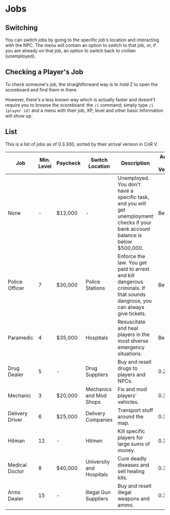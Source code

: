 # Jobs

## Switching
You can switch jobs by going to the specific job's location and interacting with the NPC. The menu will contain an option to switch to that job, or, if you are already on that job, an option to switch back to civilian (unemployed).

## Checking a Player's Job
To check someone's job, the straightforward way is to hold Z to open the scoreboard and find them in there.

However, there's a less known way which is actually faster and doesnt't require you to browse the scoreboard: the `/i` command; simply type `/i [player id]` and a menu with their job, XP, level and other basic information will show up.

## List
This is a list of jobs as of 0.3.300, sorted by their arrival version in CnR V.

| Job             | Min. Level | Paycheck | Switch Location          | Description | Added in Version |
| ---             | ---        | ---      | ---                      | --- | --- |
| None            | -          | $12,000  | -                        | Unemployed. You don't have a specific task, and you will get unemployment checks if your bank account balance is below $500,000. | Beta |
| Police Officer  | 7          | $30,000  | Police Stations          | Enforce the law. You get paid to arrest and kill dangerous criminals. If that sounds dangrous, you can always give tickets. | Beta |
| Paramedic       | 4          | $35,000  | Hospitals                | Resuscitate and heal players in the most diverse emergency situations. | Beta |
| Drug Dealer     | 5          | -        | Drug Suppliers           | Buy and resell drugs to players and NPCs. | 0.2.0 |
| Mechanic        | 3          | $20,000  | Mechanics and Mod Shops  | Fix and mod players' vehicles. | 0.3.0 |
| Delivery Driver | 6          | $25,000  | Delivery Companies       | Transport stuff around the map. | 0.3.200 |
| Hitman          | 12         | -        | Hitmen                   | Kill specific players for large sums of money. | 0.3.200 |
| Medical Doctor  | 8          | $40,000  | University and Hospitals | Cure deadly diseases and sell healing kits. | 0.3.206 |
| Arms Dealer     | 15         | -        | Illegal Gun Suppliers    | Buy and resell illegal weapons and ammo. | 0.3.207 |
